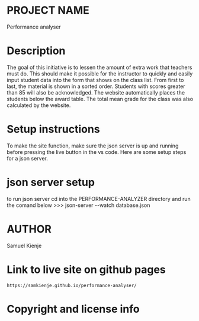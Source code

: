 # PROJECT NAME 

Performance analyser

# Description
The goal of this initiative is to lessen the amount of extra work that teachers must do. This should make it possible for the instructor to quickly and easily input student data into the form that shows on the class list. From first to last, the material is shown in a sorted order. Students with scores greater than 85 will also be acknowledged. The website automatically places the students below the award table. The total mean grade for the class was also calculated by the website.


# Setup instructions
To make the site function, make sure the json server is up and running before pressing the live button in the vs code.
Here are some setup steps for a json server.

# json server setup
to run json server cd into the PERFORMANCE-ANALYZER directory and run the comand below >>>
json-server --watch database.json


# AUTHOR
Samuel Kienje


# Link to live site on github pages
    https://samkienje.github.io/performance-analyser/


# Copyright and license info

